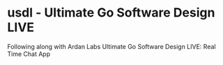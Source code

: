 # usdl - Ultimate Go Software Design LIVE

Following along with Ardan Labs
Ultimate Go Software Design LIVE: Real Time Chat App
